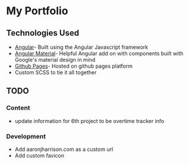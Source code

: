 # My Portfolio

## Technologies Used
* [Angular](https://angular.io/)- Built using the Angular Javascript framework
* [Angular Material](https://material.angular.io/)- Helpful Angular add on with components built with Google's material design in mind
* [Github Pages](https://pages.github.com/)- Hosted on github pages platform
* Custom SCSS to tie it all together

## TODO
### Content
* update information for 6th project to be overtime tracker info

### Development
* Add aaronjharrison.com as a custom url 
* Add custom favicon
